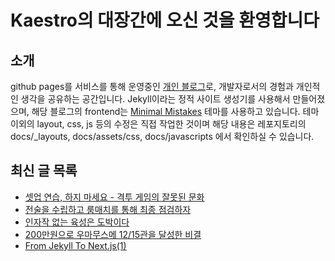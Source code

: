# Kaestro의 대장간에 오신 것을 환영합니다

## 소개

github pages를 서비스를 통해 운영중인 [개인 블로그](https://kaestro.github.io)로, 개발자로서의 경험과 개인적인 생각을 공유하는 공간입니다. Jekyll이라는 정적 사이트 생성기를 사용해서 만들어졌으며, 해당 블로그의 frontend는 [Minimal Mistakes](https://mmistakes.github.io/minimal-mistakes/) 테마를 사용하고 있습니다. 테마 이외의 layout, css, js 등의 수정은 직접 작업한 것이며 해당 내용은 레포지토리의 docs/_layouts, docs/assets/css, docs/javascripts 에서 확인하실 수 있습니다.

## 최신 글 목록
<!-- BLOG-POST-LIST:START -->
- [셋업 연습, 하지 마세요 - 격투 게임의 잘못된 문화](https://kaestro.github.io/%EA%B2%8C%EC%9E%84%EC%9D%B4%EC%95%BC%EA%B8%B0/2024/05/31/%EC%85%8B%EC%97%85-%EC%97%B0%EC%8A%B5,-%ED%95%98%EC%A7%80-%EB%A7%88%EC%84%B8%EC%9A%94.html)
- [전술을 수립하고 룸매치를 통해 최종 점검하자](https://kaestro.github.io/%EA%B2%8C%EC%9E%84%EC%9D%B4%EC%95%BC%EA%B8%B0/2024/05/30/%EC%9A%B0%EB%A7%88%EB%AC%B4%EC%8A%A4%EB%A9%94-%EA%B0%9C%EB%A1%A0-3.html)
- [인자작 없는 육성은 도박이다](https://kaestro.github.io/%EA%B2%8C%EC%9E%84%EC%9D%B4%EC%95%BC%EA%B8%B0/2024/05/28/%EC%9A%B0%EB%A7%88%EB%AC%B4%EC%8A%A4%EB%A9%94-%EA%B0%9C%EB%A1%A0-2.html)
- [200만원으로 우마무스메 12/15관을 달성한 비결](https://kaestro.github.io/%EA%B2%8C%EC%9E%84%EC%9D%B4%EC%95%BC%EA%B8%B0/2024/05/27/%EC%9A%B0%EB%A7%88%EB%AC%B4%EC%8A%A4%EB%A9%94-%EA%B0%9C%EB%A1%A0-1.html)
- [From Jekyll To Next.js&lpar;1&rpar;](https://kaestro.github.io/%EA%B0%9C%EB%B0%9C%EC%9D%BC%EC%A7%80/2024/05/27/From-Jekyll-To-Next.js(1).html)
<!-- BLOG-POST-LIST:END -->